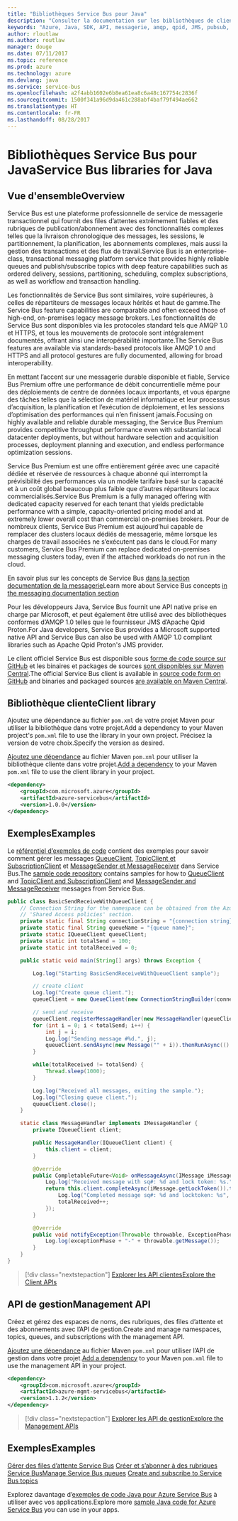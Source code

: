 ```yaml
---
title: "Bibliothèques Service Bus pour Java"
description: "Consulter la documentation sur les bibliothèques de client et de gestion Java pour Service Bus"
keywords: "Azure, Java, SDK, API, messagerie, amqp, qpid, JMS, pubsub, pub-sub, répartiteur de messages"
author: rloutlaw
ms.author: routlaw
manager: douge
ms.date: 07/11/2017
ms.topic: reference
ms.prod: azure
ms.technology: azure
ms.devlang: java
ms.service: service-bus
ms.openlocfilehash: a2f4abb1602e6b8ea61ea8c6a48c167754c2836f
ms.sourcegitcommit: 1500f341a96d9da461c288abf4baf79f494ae662
ms.translationtype: HT
ms.contentlocale: fr-FR
ms.lasthandoff: 08/28/2017
---
```

# <a name="service-bus-libraries-for-java"></a><span data-ttu-id="69ecb-104">Bibliothèques Service Bus pour Java</span><span class="sxs-lookup"><span data-stu-id="69ecb-104">Service Bus libraries for Java</span></span>

## <a name="overview"></a><span data-ttu-id="69ecb-105">Vue d'ensemble</span><span class="sxs-lookup"><span data-stu-id="69ecb-105">Overview</span></span>

<span data-ttu-id="69ecb-106">Service Bus est une plateforme professionnelle de service de messagerie transactionnel qui fournit des files d’attentes extrêmement fiables et des rubriques de publication/abonnement avec des fonctionnalités complexes telles que la livraison chronologique des messages, les sessions, le partitionnement, la planification, les abonnements complexes, mais aussi la gestion des transactions et des flux de travail.</span><span class="sxs-lookup"><span data-stu-id="69ecb-106">Service Bus is an enterprise-class, transactional messaging platform service that provides highly reliable queues and publish/subscribe topics with deep feature capabilities such as ordered delivery, sessions, partitioning, scheduling, complex subscriptions, as well as workflow and transaction handling.</span></span>

<span data-ttu-id="69ecb-107">Les fonctionnalités de Service Bus sont similaires, voire supérieures, à celles de répartiteurs de messages locaux hérités et haut de gamme.</span><span class="sxs-lookup"><span data-stu-id="69ecb-107">The Service Bus feature capabilities are comparable and often exceed those of high-end, on-premises legacy message brokers.</span></span> <span data-ttu-id="69ecb-108">Les fonctionnalités de Service Bus sont disponibles via les protocoles standard tels que AMQP 1.0 et HTTPS, et tous les mouvements de protocole sont intégralement documentés, offrant ainsi une interopérabilité importante.</span><span class="sxs-lookup"><span data-stu-id="69ecb-108">The Service Bus features are available via standards-based protocols like AMQP 1.0 and HTTPS and all protocol gestures are fully documented, allowing for broad interoperability.</span></span> 

<span data-ttu-id="69ecb-109">En mettant l’accent sur une messagerie durable disponible et fiable, Service Bus Premium offre une performance de débit concurrentielle même pour des déploiements de centre de données locaux importants, et vous épargne des tâches telles que la sélection de matériel informatique et leur processus d’acquisition, la planification et l’exécution de déploiement, et les sessions d’optimisation des performances qui n’en finissent jamais.</span><span class="sxs-lookup"><span data-stu-id="69ecb-109">Focusing on highly available and reliable durable messaging, the Service Bus Premium provides competitive throughput performance even with substantial local datacenter deployments, but without hardware selection and acquisition processes, deployment planning and execution, and endless performance optimization sessions.</span></span> 

<span data-ttu-id="69ecb-110">Service Bus Premium est une offre entièrement gérée avec une capacité dédiée et réservée de ressources à chaque abonné qui interrompt la prévisibilité des performances via un modèle tarifaire basé sur la capacité et à un coût global beaucoup plus faible que d’autres répartiteurs locaux commercialisés.</span><span class="sxs-lookup"><span data-stu-id="69ecb-110">Service Bus Premium is a fully managed offering with dedicated capacity reserved for each tenant that yields predictable performance with a simple, capacity-oriented pricing model and at extremely lower overall cost than commercial on-premises brokers.</span></span> <span data-ttu-id="69ecb-111">Pour de nombreux clients, Service Bus Premium est aujourd’hui capable de remplacer des clusters locaux dédiés de messagerie, même lorsque les charges de travail associées ne s’exécutent pas dans le cloud.</span><span class="sxs-lookup"><span data-stu-id="69ecb-111">For many customers, Service Bus Premium can replace dedicated on-premises messaging clusters today, even if the attached workloads do not run in the cloud.</span></span> 

<span data-ttu-id="69ecb-112">En savoir plus sur les concepts de Service Bus [dans la section documentation de la messagerie](https://docs.microsoft.com/en-us/azure/service-bus-messaging/)</span><span class="sxs-lookup"><span data-stu-id="69ecb-112">Learn more about Service Bus concepts [in the messaging documentation section](https://docs.microsoft.com/en-us/azure/service-bus-messaging/)</span></span> 

<span data-ttu-id="69ecb-113">Pour les développeurs Java, Service Bus fournit une API native prise en charge par Microsoft, et peut également être utilisé avec des bibliothèques conformes d’AMQP 1.0 telles que le fournisseur JMS d’Apache Qpid Proton.</span><span class="sxs-lookup"><span data-stu-id="69ecb-113">For Java developers, Service Bus provides a Microsoft supported native API and Service Bus can also be used with AMQP 1.0 compliant libraries such as Apache Qpid Proton's JMS provider.</span></span>

<span data-ttu-id="69ecb-114">Le client officiel Service Bus est disponible sous [forme de code source sur GitHub](https://github.com/azure/azure-service-bus-java) et les binaires et packages de sources [sont disponibles sur Maven Central](http://search.maven.org/#search%7Cga%7C1%7Ca%3A%22azure-servicebus%22).</span><span class="sxs-lookup"><span data-stu-id="69ecb-114">The official Service Bus client is available in [source code form on GitHub](https://github.com/azure/azure-service-bus-java) and binaries and packaged sources [are available on Maven Central](http://search.maven.org/#search%7Cga%7C1%7Ca%3A%22azure-servicebus%22).</span></span> 


## <a name="client-library"></a><span data-ttu-id="69ecb-115">Bibliothèque cliente</span><span class="sxs-lookup"><span data-stu-id="69ecb-115">Client library</span></span>


<span data-ttu-id="69ecb-116">Ajoutez une dépendance au fichier `pom.xml` de votre projet Maven pour utiliser la bibliothèque dans votre projet.</span><span class="sxs-lookup"><span data-stu-id="69ecb-116">Add a dependency to your Maven project's `pom.xml` file to use the library in your own project.</span></span> <span data-ttu-id="69ecb-117">Précisez la version de votre choix.</span><span class="sxs-lookup"><span data-stu-id="69ecb-117">Specify the version as desired.</span></span>

<span data-ttu-id="69ecb-118">[Ajoutez une dépendance](https://maven.apache.org/guides/getting-started/index.html#How_do_I_use_external_dependencies) au fichier Maven `pom.xml` pour utiliser la bibliothèque cliente dans votre projet.</span><span class="sxs-lookup"><span data-stu-id="69ecb-118">[Add a dependency](https://maven.apache.org/guides/getting-started/index.html#How_do_I_use_external_dependencies) to your Maven `pom.xml` file to use the client library in your project.</span></span>   

```XML
<dependency>
    <groupId>com.microsoft.azure</groupId>
    <artifactId>azure-servicebus</artifactId>
    <version>1.0.0</version>
</dependency>
```

## <a name="examples"></a><span data-ttu-id="69ecb-119">Exemples</span><span class="sxs-lookup"><span data-stu-id="69ecb-119">Examples</span></span>

<span data-ttu-id="69ecb-120">Le [référentiel d’exemples de code](https://github.com/Azure/azure-service-bus/blob/master/samples/Java/) contient des exemples pour savoir comment gérer les messages [QueueClient](https://github.com/Azure/azure-service-bus/blob/master/samples/Java/src/com/microsoft/azure/servicebus/samples/BasicSendReceiveWithQueueClient.java), [TopicClient et SubscriptionClient](https://github.com/Azure/azure-service-bus/blob/master/samples/Java/src/com/microsoft/azure/servicebus/samples/BasicSendReceiveWithTopicSubscriptionClient.java) et [MessageSender et MessageReceiver](https://github.com/Azure/azure-service-bus/blob/master/samples/Java/src/com/microsoft/azure/servicebus/samples/SendReceiveWithMessageSenderReceiver.java) dans Service Bus.</span><span class="sxs-lookup"><span data-stu-id="69ecb-120">The [sample code repository](https://github.com/Azure/azure-service-bus/blob/master/samples/Java/) contains samples for how to [QueueClient](https://github.com/Azure/azure-service-bus/blob/master/samples/Java/src/com/microsoft/azure/servicebus/samples/BasicSendReceiveWithQueueClient.java) and [TopicClient and SubscriptionClient](https://github.com/Azure/azure-service-bus/blob/master/samples/Java/src/com/microsoft/azure/servicebus/samples/BasicSendReceiveWithTopicSubscriptionClient.java) and [MessageSender and MessageReceiver](https://github.com/Azure/azure-service-bus/blob/master/samples/Java/src/com/microsoft/azure/servicebus/samples/SendReceiveWithMessageSenderReceiver.java) messages from Service Bus.</span></span>


```java
public class BasicSendReceiveWithQueueClient {
    // Connection String for the namespace can be obtained from the Azure portal under the
    // 'Shared Access policies' section.
    private static final String connectionString = "{connection string}";
    private static final String queueName = "{queue name}";
    private static IQueueClient queueClient;
    private static int totalSend = 100;
    private static int totalReceived = 0;

    public static void main(String[] args) throws Exception {

        Log.log("Starting BasicSendReceiveWithQueueClient sample");

        // create client
        Log.log("Create queue client.");
        queueClient = new QueueClient(new ConnectionStringBuilder(connectionString, queueName), ReceiveMode.PeekLock);

        // send and receive
        queueClient.registerMessageHandler(new MessageHandler(queueClient), new MessageHandlerOptions(1, false, Duration.ofMinutes(1)));
        for (int i = 0; i < totalSend; i++) {
            int j = i;
            Log.log("Sending message #%d.", j);
            queueClient.sendAsync(new Message("" + i)).thenRunAsync(() -> { Log.log("Sent message #%d.", j);});
        }

        while(totalReceived != totalSend) {
            Thread.sleep(1000);
        }

        Log.log("Received all messages, exiting the sample.");
        Log.log("Closing queue client.");
        queueClient.close();
    }

    static class MessageHandler implements IMessageHandler {
        private IQueueClient client;

        public MessageHandler(IQueueClient client) {
            this.client = client;
        }

        @Override
        public CompletableFuture<Void> onMessageAsync(IMessage iMessage) {
            Log.log("Received message with sq#: %d and lock token: %s.", iMessage.getSequenceNumber(), iMessage.getLockToken());
            return this.client.completeAsync(iMessage.getLockToken()).thenRunAsync(() -> {
                Log.log("Completed message sq#: %d and locktoken: %s", iMessage.getSequenceNumber(), iMessage.getLockToken());
                totalReceived++;
            });
        }

        @Override
        public void notifyException(Throwable throwable, ExceptionPhase exceptionPhase) {
            Log.log(exceptionPhase + "-" + throwable.getMessage());
        }
    }
}
```

> [!div class="nextstepaction"]
> [<span data-ttu-id="69ecb-121">Explorer les API clientes</span><span class="sxs-lookup"><span data-stu-id="69ecb-121">Explore the Client APIs</span></span>](/java/api/overview/azure/servicebus/clientlibrary)

## <a name="management-api"></a><span data-ttu-id="69ecb-122">API de gestion</span><span class="sxs-lookup"><span data-stu-id="69ecb-122">Management API</span></span>

<span data-ttu-id="69ecb-123">Créez et gérez des espaces de noms, des rubriques, des files d’attente et des abonnements avec l’API de gestion.</span><span class="sxs-lookup"><span data-stu-id="69ecb-123">Create and manage namespaces, topics, queues, and subscriptions with the management API.</span></span>

<span data-ttu-id="69ecb-124">[Ajoutez une dépendance](https://maven.apache.org/guides/getting-started/index.html#How_do_I_use_external_dependencies) au fichier Maven `pom.xml` pour utiliser l’API de gestion dans votre projet.</span><span class="sxs-lookup"><span data-stu-id="69ecb-124">[Add a dependency](https://maven.apache.org/guides/getting-started/index.html#How_do_I_use_external_dependencies) to your Maven `pom.xml` file to use the management API in your project.</span></span>  

```XML
<dependency>
    <groupId>com.microsoft.azure</groupId>
    <artifactId>azure-mgmt-servicebus</artifactId>
    <version>1.1.2</version>
</dependency>
```

> [!div class="nextstepaction"]
> [<span data-ttu-id="69ecb-125">Explorer les API de gestion</span><span class="sxs-lookup"><span data-stu-id="69ecb-125">Explore the Management APIs</span></span>](/java/api/overview/azure/servicebus/managementapi)


## <a name="examples"></a><span data-ttu-id="69ecb-126">Exemples</span><span class="sxs-lookup"><span data-stu-id="69ecb-126">Examples</span></span>

<span data-ttu-id="69ecb-127">[Gérer des files d’attente Service Bus](https://github.com/Azure-Samples/service-bus-java-manage-queue-with-basic-features)
[Créer et s’abonner à des rubriques Service Bus](https://github.com/Azure-Samples/service-bus-java-manage-publish-subscribe-with-basic-features)</span><span class="sxs-lookup"><span data-stu-id="69ecb-127">[Manage Service Bus queues](https://github.com/Azure-Samples/service-bus-java-manage-queue-with-basic-features)
[Create and subscribe to Service Bus topics](https://github.com/Azure-Samples/service-bus-java-manage-publish-subscribe-with-basic-features)</span></span>

<span data-ttu-id="69ecb-128">Explorez davantage d’[exemples de code Java pour Azure Service Bus](https://azure.microsoft.com/resources/samples/?platform=java&term=bus) à utiliser avec vos applications.</span><span class="sxs-lookup"><span data-stu-id="69ecb-128">Explore more [sample Java code for Azure Service Bus](https://azure.microsoft.com/resources/samples/?platform=java&term=bus) you can use in your apps.</span></span>